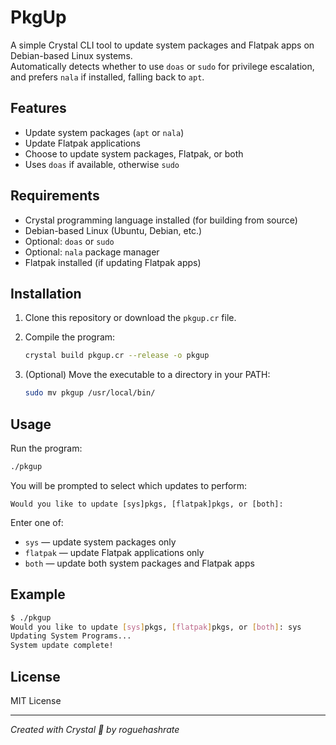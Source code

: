 # PkgUp

A simple Crystal CLI tool to update system packages and Flatpak apps on Debian-based Linux systems.  
Automatically detects whether to use `doas` or `sudo` for privilege escalation, and prefers `nala` if installed, falling back to `apt`.

## Features

- Update system packages (`apt` or `nala`)
- Update Flatpak applications
- Choose to update system packages, Flatpak, or both
- Uses `doas` if available, otherwise `sudo`

## Requirements

- Crystal programming language installed (for building from source)
- Debian-based Linux (Ubuntu, Debian, etc.)
- Optional: `doas` or `sudo`
- Optional: `nala` package manager
- Flatpak installed (if updating Flatpak apps)

## Installation

1. Clone this repository or download the `pkgup.cr` file.

2. Compile the program:

   ```bash
   crystal build pkgup.cr --release -o pkgup
   ```

3. (Optional) Move the executable to a directory in your PATH:

   ```bash
   sudo mv pkgup /usr/local/bin/
   ```

## Usage

Run the program:

```bash
./pkgup
```

You will be prompted to select which updates to perform:

```
Would you like to update [sys]pkgs, [flatpak]pkgs, or [both]:
```

Enter one of:

- `sys` — update system packages only
- `flatpak` — update Flatpak applications only
- `both` — update both system packages and Flatpak apps

## Example

```bash
$ ./pkgup
Would you like to update [sys]pkgs, [flatpak]pkgs, or [both]: sys
Updating System Programs...
System update complete!
```

## License

MIT License

---

*Created with Crystal 💎 by roguehashrate*  